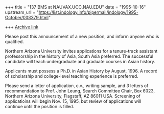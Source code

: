 +++
title = "137 BMS at NAUVAX.UCC.NAU.EDU"
date = "1995-10-16"
upstream_url = "https://list.indology.info/pipermail/indology/1995-October/003379.html"

+++
[Archive link](https://list.indology.info/pipermail/indology/1995-October/003379.html)

Please post this announcement of a new position, and inform anyone who is
qualified.  

Northern Arizona University invites applications for a tenure-track assistant
professorship in the history of Asia, South Asia preferred.  The successful
candidate will teach undergraduate and graduate courses in Asian history.

Applicants must possess a Ph.D. in Asian History by August, 1996.  A record of
scholarship and college-level teaching experience is preferred.

Please send a letter of application, c.v., writing sample, and 3 letters of
recommendation to Prof. John Leung, Search Committee Chair, Box 6023, Northern
Arizona University, Flagstaff, AZ  86011  USA.  Screening of applicatioins will
begin Nov. 15, 1995, but review of applications will continue until the
position is filled.







